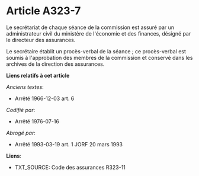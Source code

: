 # Article A323-7

Le secrétariat de chaque séance de la commission est assuré par un administrateur civil du ministère de l'économie et des
finances, désigné par le directeur des assurances.

Le secrétaire établit un procès-verbal de la séance ; ce procès-verbal est soumis à l'approbation des membres de la
commission et conservé dans les archives de la direction des assurances.

**Liens relatifs à cet article**

_Anciens textes_:

  - Arrêté 1966-12-03 art. 6

_Codifié par_:

  - Arrêté 1976-07-16

_Abrogé par_:

  - Arrêté 1993-03-19 art. 1 JORF 20 mars 1993

**Liens**:

  - TXT_SOURCE: Code des assurances R323-11

